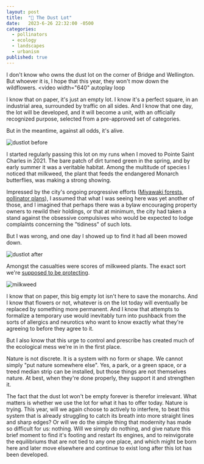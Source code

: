 ```yaml
---
layout: post
title:  "🌱 The Dust Lot"
date:   2023-6-26 22:32:00 -0500
categories:
  - pollinators
  - ecology
  - landscapes
  - urbanism
published: true
---
```

I don't know who owns the dust lot on the corner of Bridge and Wellington. But whoever it is, I hope that this year, they won't mow down the wildflowers.
<video
  width="640"
  autoplay
  loop
>
  <source src="{{site.url}}/assets/video/flowers.mp4" type="video/mp4">
</video>

I know that on paper, it's just an empty lot. I know it's a perfect square, in an industrial area, surrounded by traffic on all sides. And I know that one day, the lot will be developed, and it will become a unit, with an officially recognized purpose, selected from a pre-approved set of categories.

But in the meantime, against all odds, it's alive.

![dustlot before]({{site.url}}/assets/img/dustlot-before.jpg)

I started regularly passing this lot on my runs when I moved to Pointe Saint Charles in 2021. The bare patch of dirt turned green in the spring, and by early summer it was a veritable habitat. Among the multitude of species I noticed that milkweed, the plant that feeds the endangered Monarch butterflies, was making a strong showing.

Impressed by the city's ongoing progressive efforts ([Miyawaki forests](https://montreal.ca/articles/microforets-de-rosemont-la-petite-patrie-15307), [pollinator plans](https://www.cbc.ca/news/canada/montreal/montreal-pollinators-plan-1.6647077)), I assumed that what I was seeing here was yet another of those, and I imagined that perhaps there was a bylaw encouraging property owners to rewild their holdings, or that at minimum, the city had taken a stand against the obsessive compulsives who would be expected to lodge complaints concerning the "tidiness" of such lots.

But I was wrong, and one day I showed up to find it had all been mowed down.

![dustlot after]({{site.url}}/assets/img/dustlot-after.jpg)

Amongst the casualties were scores of milkweed plants. The exact sort we're [supposed to be protecting](https://montrealgazette.com/news/local-news/its-unconscionable-groups-shocked-to-discover-razed-monarch-fields).

![milkweed]({{site.url}}/assets/img/milkweed.jpg)

I know that on paper, this big empty lot isn't here to save the monarchs. And I know that flowers or not, whatever is on the lot today will eventually be replaced by something more permanent. And I know that attempts to formalize a temporary use would inevitably turn into pushback from the sorts of allergics and neurotics who want to know exactly what they're agreeing to before they agree to it.

But I also know that this urge to control and prescribe has created much of the ecological mess we're in in the first place.

Nature is not discrete. It is a system with no form or shape. We cannot simply "put nature somewhere else". Yes, a park, or a green space, or a treed median strip can be installed, but those things are not themselves nature. At best, when they're done properly, they support it and strengthen it. 

The fact that the dust lot won't be empty forever is therefor irrelevant. What matters is whether we use the lot for what it has to offer today. Nature is trying. This year, will we again choose to actively to interfere, to beat this system that is already struggling to catch its breath into more straight lines and sharp edges? Or will we do the simple thing that modernity has made so difficult for us: nothing. Will we simply do nothing, and give nature this brief moment to find it's footing and restart its engines, and to reinvigorate the equilibriums that are not tied to any one place, and which might be born here and later move elsewhere and continue to exist long after this lot has been developed.


